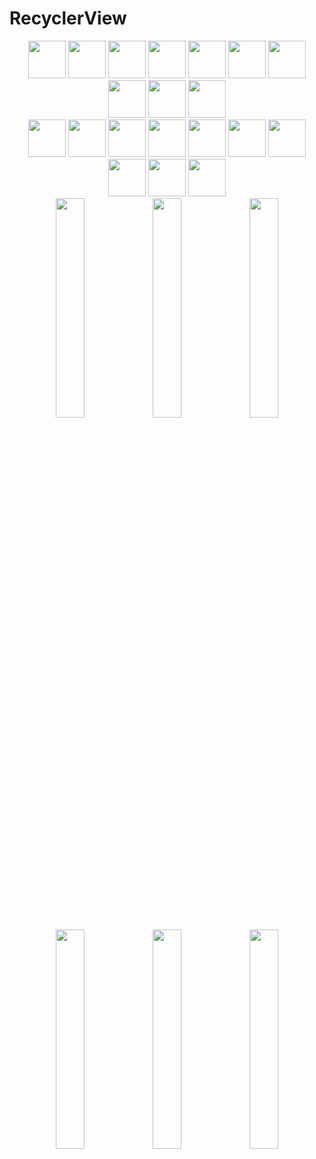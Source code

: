 # RecyclerView

<div align=center>
  <image src="https://user-images.githubusercontent.com/61239577/194669356-406f133c-9fee-4dcd-9a08-2296bf17abb6.png" width="60px" height="60px"></image>
  <image src="https://user-images.githubusercontent.com/61239577/194671045-a0604ca7-1c1f-463b-be4d-414aec169648.png" width="60px" height="60px"></image>
  <image src="https://user-images.githubusercontent.com/61239577/194671046-571943e3-cec6-45f6-b5f3-d647dc5e14d1.png" width="60px" height="60px"></image>
  <image src="https://user-images.githubusercontent.com/61239577/194671047-fb363482-b4fb-471a-aaf0-1b9e3c211510.png" width="60px" height="60px"></image>
  <image src="https://user-images.githubusercontent.com/61239577/194671048-03b13e8c-e84b-415a-afc3-420303091c3c.png" width="60px" height="60px"></image>
  <image src="https://user-images.githubusercontent.com/61239577/194671049-29263ecf-a5a3-4fb3-8478-ba6b25aa6a45.png" width="60px" height="60px"></image>
  <image src="https://user-images.githubusercontent.com/61239577/194671051-6262f66a-c411-4584-be40-ab43c8131e39.png" width="60px" height="60px"></image>
  <image src="https://user-images.githubusercontent.com/61239577/194671055-6e092fb7-d41d-4cba-9e39-ec40d753022f.png" width="60px" height="60px"></image>
  <image src="https://user-images.githubusercontent.com/61239577/194671058-e6a0511e-a9bd-4f8e-8802-56cac8343426.png" width="60px" height="60px"></image>
  <image src="https://user-images.githubusercontent.com/61239577/194671059-ecc08303-6c3e-4fe2-8e18-e70b69a2928d.png" width="60px" height="60px"></image>
</div>

<div align=center>
  <image src="https://user-images.githubusercontent.com/61239577/194671060-f6443c06-e773-458f-a058-4d63f8e4256b.png" width="60px" height="60px"></image>
  <image src="https://user-images.githubusercontent.com/61239577/194671064-ae374103-f9f9-4a2f-ae68-979c24cb20da.png" width="60px" height="60px"></image>
  <image src="https://user-images.githubusercontent.com/61239577/194671065-a93389ed-e6af-4e03-b8e5-532e9ffae64a.png" width="60px" height="60px"></image>
  <image src="https://user-images.githubusercontent.com/61239577/194671068-bdc463c8-e703-4f98-bffd-7f69b3565964.png" width="60px" height="60px"></image>
  <image src="https://user-images.githubusercontent.com/61239577/194671070-45e73bfe-7b29-4fe5-a040-6ac2d9a0792f.png" width="60px" height="60px"></image>
  <image src="https://user-images.githubusercontent.com/61239577/194671071-7b13efbf-517e-4dea-af90-1b552e713943.png" width="60px" height="60px"></image>
  <image src="https://user-images.githubusercontent.com/61239577/194671073-3e29fdaa-6f8f-4a69-96a7-bdd96904c47a.png" width="60px" height="60px"></image>
  <image src="https://user-images.githubusercontent.com/61239577/194671711-021408b9-8454-41d3-8ff1-8a9436939aa2.png" width="60px" height="60px"></image>
  <image src="https://user-images.githubusercontent.com/61239577/194671075-7412d660-abd6-49ba-be24-80a7542a4622.png" width="60px" height="60px"></image>
  <image src="https://user-images.githubusercontent.com/61239577/194671076-7e1a8d16-d546-48e5-8d1e-667a23b189fd.png" width="60px" height="60px"></image>
</div>

<div align=center>
  <image src="https://user-images.githubusercontent.com/61239577/194725823-1e5215c3-ab5f-4604-a46c-780ae211a798.png" width="30%"></image>
  <image src="https://user-images.githubusercontent.com/61239577/194725825-88ffb4a1-dfe4-483c-ba3a-29fa51e72ac6.png" width="30%"></image>
  <image src="https://user-images.githubusercontent.com/61239577/194726347-330ce0dc-cc42-40b3-a4da-d70b25067992.png" width="30%"></image>
</div>

<div align=center>
  <image src="https://user-images.githubusercontent.com/61239577/194726483-3876bd85-23a5-4fe2-87d7-edefa19e4f28.gif" width="30%"></image>
  <image src="https://user-images.githubusercontent.com/61239577/194726485-e4f3a1a7-8e04-440e-ba0f-3606e4bdd19f.gif" width="30%"></image>
  <image src="https://user-images.githubusercontent.com/61239577/194726486-4e02b4b1-8926-40bf-b3cc-87567d385c0f.gif" width="30%"></image>
</div>

